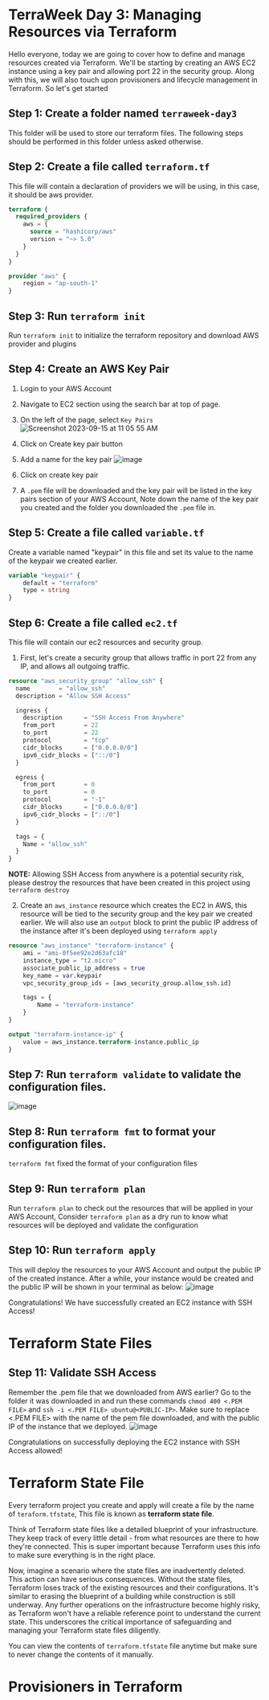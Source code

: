 # TerraWeek Day 3: Managing Resources via Terraform
Hello everyone, today we are going to cover how to define and manage resources created via Terraform. We'll be starting by creating an AWS EC2 instance using a key pair and allowing port 22 in the security group. Along with this, we will also touch upon provisioners and lifecycle management in Terraform. So let's get started

## Step 1: Create a folder named `terraweek-day3`
This folder will be used to store our terraform files. The following steps should be performed in this folder unless asked otherwise.

## Step 2: Create a file called `terraform.tf`
This file will contain a declaration of providers we will be using, in this case, it should be aws provider.
```terraform
terraform {
  required_providers {
    aws = {
      source = "hashicorp/aws"
      version = "~> 5.0"
    }
  }
}

provider "aws" {
    region = "ap-south-1"
}
```

## Step 3: Run `terraform init`
Run `terraform init` to initialize the terraform repository and download AWS provider and plugins

## Step 4: Create an AWS Key Pair 
1. Login to your AWS Account
2. Navigate to EC2 section using the search bar at top of page.
3. On the left of the page, select `Key Pairs`
![Screenshot 2023-09-15 at 11 05 55 AM](https://github.com/kunal-gohrani/TerraWeek/assets/47574597/dd4f8e49-57db-48b2-9eb5-73fd80a861ae)

4. Click on Create key pair button
5. Add a name for the key pair
![image](https://github.com/kunal-gohrani/TerraWeek/assets/47574597/e5810a00-639e-4720-b6b7-e1bbaf41cfd2)
6. Click on create key pair
7. A `.pem` file will be downloaded and the key pair will be listed in the key pairs section of your AWS Account, Note down the name of the key pair you created and the folder you downloaded the `.pem` file in.

## Step 5: Create a file called `variable.tf`
Create a variable named "keypair" in this file and set its value to the name of the keypair we created earlier.
```terraform
variable "keypair" {
    default = "terraform"
    type = string
}
```

## Step 6: Create a file called `ec2.tf`
This file will contain our ec2 resources and security group.
1. First, let's create a security group that allows traffic in port 22 from any IP, and allows all outgoing traffic.
```terraform
resource "aws_security_group" "allow_ssh" {
  name        = "allow_ssh"
  description = "Allow SSH Access"

  ingress {
    description      = "SSH Access From Anywhere"
    from_port        = 22
    to_port          = 22
    protocol         = "tcp"
    cidr_blocks      = ["0.0.0.0/0"]
    ipv6_cidr_blocks = ["::/0"]
  }

  egress {
    from_port        = 0
    to_port          = 0
    protocol         = "-1"
    cidr_blocks      = ["0.0.0.0/0"]
    ipv6_cidr_blocks = ["::/0"]
  }

  tags = {
    Name = "allow_ssh"
  }
}
```
**NOTE:** Allowing SSH Access from anywhere is a potential security risk, please destroy the resources that have been created in this project using `terraform destroy`

2. Create an `aws_instance` resource which creates the EC2 in AWS, this resource will be tied to the security group and the key pair we created earlier. We will also use an `output` block to print the public IP address of the instance after it's been deployed using `terraform apply`
```terraform
resource "aws_instance" "terraform-instance" {
    ami = "ami-0f5ee92e2d63afc18"
    instance_type = "t2.micro"
    associate_public_ip_address = true
    key_name = var.keypair
    vpc_security_group_ids = [aws_security_group.allow_ssh.id]

    tags = {
        Name = "terraform-instance"
    }
}

output "terraform-instance-ip" {
    value = aws_instance.terraform-instance.public_ip   
}
```

## Step 7: Run `terraform validate` to validate the configuration files.
![image](https://github.com/kunal-gohrani/TerraWeek/assets/47574597/b2382924-c713-43f3-a85d-9f2455bf35cd)

## Step 8: Run `terraform fmt` to format your configuration files.
`terraform fmt` fixed the format of your configuration files 

## Step 9: Run `terraform plan`
Run `terraform plan` to check out the resources that will be applied in your AWS Account, Consider `terraform plan` as a dry run to know what resources will be deployed and validate the configuration

## Step 10: Run `terraform apply`
This will deploy the resources to your AWS Account and output the public IP of the created instance. After a while, your instance would be created and the public IP will be shown in your terminal as below:
![image](https://github.com/kunal-gohrani/TerraWeek/assets/47574597/aa809d2b-e350-4cb1-b765-a7cf45d17bf8)

Congratulations! We have successfully created an EC2 instance with SSH Access!

# Terraform State Files

## Step 11: Validate SSH Access
Remember the .pem file that we downloaded from AWS earlier? Go to the folder it was downloaded in and run these commands
`chmod 400 <.PEM FILE>` and `ssh -i <.PEM FILE> ubuntu@<PUBLIC-IP>`. Make sure to replace <.PEM FILE> with the name of the pem file downloaded, and <PUBLIC-IP> with the public IP of the instance that we deployed.
![image](https://github.com/kunal-gohrani/TerraWeek/assets/47574597/0e96132e-175a-4510-a170-f06cb631cbb1)

Congratulations on successfully deploying the EC2 instance with SSH Access allowed!

# Terraform State File
Every terraform project you create and apply will create a file by the name of `teraform.tfstate`, This file is known as **terraform state file**.

Think of Terraform state files like a detailed blueprint of your infrastructure. They keep track of every little detail - from what resources are there to how they're connected. This is super important because Terraform uses this info to make sure everything is in the right place.

Now, imagine a scenario where the state files are inadvertently deleted. This action can have serious consequences. Without the state files, Terraform loses track of the existing resources and their configurations. It's similar to erasing the blueprint of a building while construction is still underway. Any further operations on the infrastructure become highly risky, as Terraform won't have a reliable reference point to understand the current state. This underscores the critical importance of safeguarding and managing your Terraform state files diligently.

You can view the contents of `terraform.tfstate` file anytime but make sure to never change the contents of it manually.

# Provisioners in Terraform
